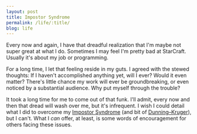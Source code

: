 ```yaml
---
layout: post
title: Impostor Syndrome
permalink: /life/:title/
blog: life
---
```


Every now and again, I have that dreadful realization that I'm maybe not super great at what I do. Sometimes I may feel I'm pretty bad at StarCraft. Usually it's about my job or programming.

For a long time, I let that feeling reside in my guts. I agreed with the stewed thoughts: If I haven't accomplished anything yet, will I ever? Would it even matter? There's little chance my work will ever be groundbreaking, or even noticed by a substantial audience. Why put myself through the trouble?

It took a long time for me to come out of that funk. I'll admit, every now and then that dread will wash over me, but it's infrequent. I wish I could detail what I did to overcome my [Impostor Syndrome](https://en.wikipedia.org/wiki/Impostor_syndrome) (and bit of [Dunning–Kruger](https://en.wikipedia.org/wiki/Dunning%E2%80%93Kruger_effect)), but I can't. What I _can_ offer, at least, is some words of encouragement for others facing these issues.

